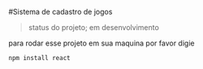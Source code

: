 #Sistema de cadastro de jogos

>status do projeto; em desenvolvimento

para  rodar esse projeto em sua maquina por favor digie 

```
npm install react
```
